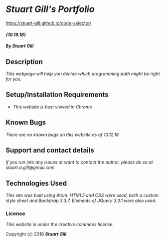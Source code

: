 # _Stuart Gill's Portfolio_

https://stuart-gill.github.io/code-selector/

#### _{10.19.18}_

#### By _**Stuart Gill**_

## Description

_This webpage will help you decide which programming path might be right for you._

## Setup/Installation Requirements

* _This website is best viewed in Chrome_

## Known Bugs

_There are no known bugs on this website as of 10.12.18_

## Support and contact details

_If you run into any issues or want to contact the author, please do so at stuart.a.gill@gmail.com_

## Technologies Used

_This site was built using Atom. HTML5 and CSS were used, both a custom style sheet and Bootstrap 3.3.7. Elements of JQuery 3.3.1 were also used._

### License

*This website is under the creative commons license.*

Copyright (c) 2018 **_Stuart Gill_**
